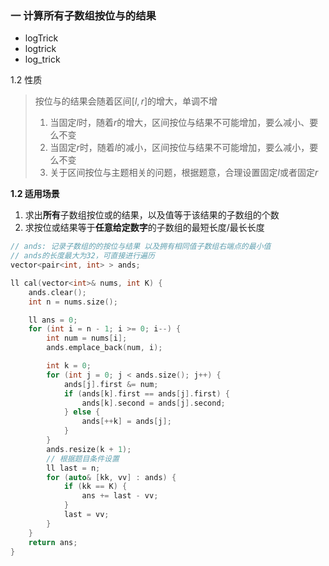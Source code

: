 

### 一 计算所有子数组按位与的结果

- logTrick
- logtrick
- log_trick



1.2 性质

> 按位与的结果会随着区间$[l, r]$的增大，单调不增
>
> 1. 当固定$l$时，随着$r$的增大，区间按位与结果不可能增加，要么减小、要么不变
> 2. 当固定$r$时，随着$l$的减小，区间按位与结果不可能增加，要么减小，要么不变
> 3.   关于区间按位与主题相关的问题，根据题意，合理设置固定$l$或者固定$r$



**1.2 适用场景**

1. 求出**所有**子数组按位或的结果，以及值等于该结果的子数组的个数
2. 求按位或结果等于**任意给定数字**的子数组的最短长度/最长长度



```cpp
// ands: 记录子数组的的按位与结果 以及拥有相同值子数组右端点的最小值
// ands的长度最大为32，可直接进行遍历
vector<pair<int, int> > ands;

ll cal(vector<int>& nums, int K) {
    ands.clear();
    int n = nums.size();

    ll ans = 0;
    for (int i = n - 1; i >= 0; i--) {
        int num = nums[i];
        ands.emplace_back(num, i);

        int k = 0;
        for (int j = 0; j < ands.size(); j++) {
            ands[j].first &= num;
            if (ands[k].first == ands[j].first) {
                ands[k].second = ands[j].second;
            } else {
                ands[++k] = ands[j];
            }
        }
        ands.resize(k + 1);
        // 根据题目条件设置
        ll last = n;
        for (auto& [kk, vv] : ands) {
            if (kk == K) {
                ans += last - vv;
            }
            last = vv;
        }
    }
    return ans;
}
```

